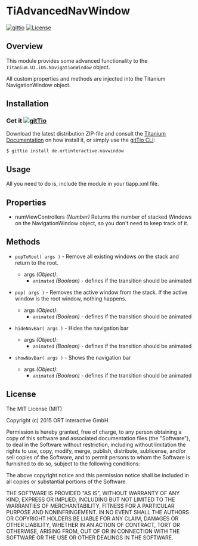 # TiAdvancedNavWindow

[![gittio](http://img.shields.io/badge/gittio-1.0.0-00B4CC.svg)](http://gitt.io/component/de.ortinteractive.navwindow)
[![License](http://img.shields.io/badge/license-MIT-orange.svg)](http://mit-license.org)


## Overview

This module provides some advanced functionality to the `Titanium.UI.iOS.NavigationWindow` object.

All custom properties and methods are injected into the Titanium NavigationWindow object. 


## Installation
### Get it [![gitTio](http://gitt.io/badge.png)](http://gitt.io/component/de.ortinteractive.navwindow)
Download the latest distribution ZIP-file and consult the [Titanium Documentation](http://docs.appcelerator.com/titanium/latest/#!/guide/Using_a_Module) on how install it, or simply use the [gitTio CLI](http://gitt.io/cli):

`$ gittio install de.ortinteractive.navwindow`

## Usage
All you need to do is, include the module in your tiapp.xml file.


## Properties

* numViewControllers _(Number)_ Returns the number of stacked Windows on the NavigationWindow object, so you don't need to keep track of it.

## Methods

* `popToRoot( args )` - Remove all existing windows on the stack and return to the root.
	* args _(Object)_:
	    * `animated` _(Boolean)_ - defines if the transition should be animated

* `pop( args )` - Removes the active window from the stack. If the active window is the root window, nothing happens.
	* args _(Object)_:
	    * `animated` _(Boolean)_ - defines if the transition should be animated

* `hideNavBar( args )` - Hides the navigation bar
	* args _(Object)_:
	    * `animated` _(Boolean)_ - defines if the transition should be animated


* `showNavBar( args )` - Shows the navigation bar
	* args _(Object)_:
	    * `animated` _(Boolean)_ - defines if the transition should be animated

## License

The MIT License (MIT)

Copyright (c) 2015 ORT interactive GmbH


Permission is hereby granted, free of charge, to any person obtaining a copy
of this software and associated documentation files (the "Software"), to deal
in the Software without restriction, including without limitation the rights
to use, copy, modify, merge, publish, distribute, sublicense, and/or sell
copies of the Software, and to permit persons to whom the Software is
furnished to do so, subject to the following conditions:

The above copyright notice and this permission notice shall be included in
all copies or substantial portions of the Software.

THE SOFTWARE IS PROVIDED "AS IS", WITHOUT WARRANTY OF ANY KIND, EXPRESS OR
IMPLIED, INCLUDING BUT NOT LIMITED TO THE WARRANTIES OF MERCHANTABILITY,
FITNESS FOR A PARTICULAR PURPOSE AND NONINFRINGEMENT. IN NO EVENT SHALL THE
AUTHORS OR COPYRIGHT HOLDERS BE LIABLE FOR ANY CLAIM, DAMAGES OR OTHER
LIABILITY, WHETHER IN AN ACTION OF CONTRACT, TORT OR OTHERWISE, ARISING FROM,
OUT OF OR IN CONNECTION WITH THE SOFTWARE OR THE USE OR OTHER DEALINGS IN
THE SOFTWARE.